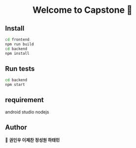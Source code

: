 <h1 align="center">Welcome to Capstone 👋</h1>
<p>
</p>



## Install

```sh
cd frontend
npm run build
cd backend
npm install
```

## Run tests

```sh
cd backend
npm start
```

## requirement

android studio
nodejs

## Author

👤 **권인우 이제찬 정성원 하태민**

